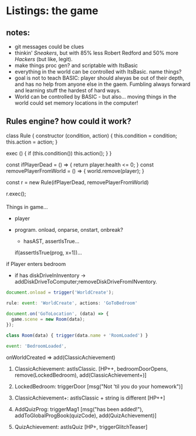 # Listings: the game


## notes:

* git messages could be clues
* thinkin' *Sneakers*, but with 85% less Robert Redford and 50% more *Hackers* (but like, legit).
* make things proc gen? and scriptable with ItsBasic
* everything in the world can be controlled with ItsBasic.
  name things?
* goal is not to teach BASIC: player should alwyas be out of their depth, and has no help from anyone else in the gaem. Fumbling always forward and learning stuff the hardest of hard ways.
* World can be controlled by BASIC - but also... moving things in the world could set memory locations in the computer!

## Rules engine? how could it work?

class Rule {
  constructor (condition, action) {
    this.condition = condition;
    this.action = action;
  }

  exec () {
    if (this.condition()) this.action();
  }
}

const ifPlayerDead = () => {
  return player.health <= 0;
}
const removePlayerFromWorld = () => {
  world.remove(player);
}

const r = new Rule(ifPlayerDead, removePlayerFromWorld)

r.exec();

####

Things in game...

* player

* program. onload, onparse, onstart, onbreak?
  * hasAST, assertIsTrue...

  if(assertIsTrue(prog, x=1))...

if Player enters bedroom
  * if has diskDriveInInventory -> addDiskDriveToComputer;removeDiskDriveFromINventory.

```js
document.onload = trigger('WorldCreate');

rule: event: 'WorldCreate', actions: 'GoToBedroom'

document.on('GoToLocation', (data) => {
  game.scene = new Room(data);
});

class Room(data) { trigger(data.name + 'RoomLoaded') }

event: 'BedroomLoaded',


```
onWorldCreated => add(ClassicAchievement)

1. ClassicAchievement: astIsClassic.
   [HP++, bedroomDoorOpens, remove(LockedBedroom), add(ClassicAchievement+)]

2. LockedBedroom: triggerDoor
   [msg("Not 'til you do your homework")]

3. ClassicAchievement+: astIsClassic + string is different
   [HP++]

4. AddQuizProg: triggerMag1
   [msg("has been added!"), addToGlobalProgBook(quizCode), add(QuizAchievement)]

5. QuizAchievement: astIsQuiz
   [HP+, triggerGlitchTeaser]
